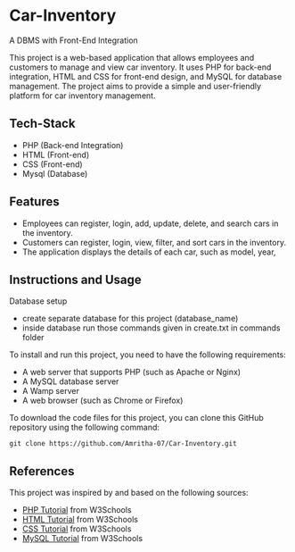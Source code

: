 # Car-Inventory

A DBMS with Front-End Integration

This project is a web-based application that allows employees and customers to manage and view car inventory. It uses PHP for back-end integration, HTML and CSS for front-end design, and MySQL for database management. The project aims to provide a simple and user-friendly platform for car inventory management.

## Tech-Stack

- PHP (Back-end Integration)
- HTML (Front-end)
- CSS (Front-end)
- Mysql (Database)

## Features

- Employees can register, login, add, update, delete, and search cars in the inventory.
- Customers can register, login, view, filter, and sort cars in the inventory.
- The application displays the details of each car, such as model, year,

## Instructions and Usage

Database setup

- create separate database for this project (database_name)
- inside database run those commands given in create.txt in commands folder

To install and run this project, you need to have the following requirements:

- A web server that supports PHP (such as Apache or Nginx)
- A MySQL database server
- A Wamp server
- A web browser (such as Chrome or Firefox)

To download the code files for this project, you can clone this GitHub repository using the following command:

```git clone https://github.com/Amritha-07/Car-Inventory.git```

## References

This project was inspired by and based on the following sources:

- [PHP Tutorial](https://www.w3schools.com/php/) from W3Schools
- [HTML Tutorial](https://www.w3schools.com/html/) from W3Schools
- [CSS Tutorial](https://www.w3schools.com/css/) from W3Schools
- [MySQL Tutorial](https://www.w3schools.com/MySQL/default.asp) from W3Schools
